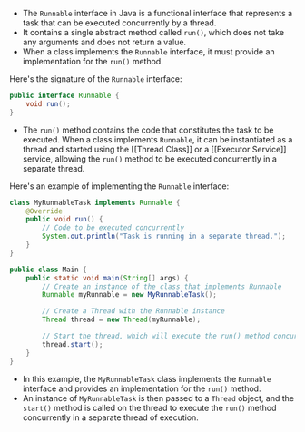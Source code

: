 - The `Runnable` interface in Java is a functional interface that represents a task that can be executed concurrently by a thread. 
- It contains a single abstract method called `run()`, which does not take any arguments and does not return a value. 
- When a class implements the `Runnable` interface, it must provide an implementation for the `run()` method.

Here's the signature of the `Runnable` interface:

```Java
public interface Runnable {
    void run();
}
```

- The `run()` method contains the code that constitutes the task to be executed. When a class implements `Runnable`, it can be instantiated as a thread and started using the [[Thread Class]] or a [[Executor Service]] service, allowing the `run()` method to be executed concurrently in a separate thread.

Here's an example of implementing the `Runnable` interface:

```Java
class MyRunnableTask implements Runnable {
    @Override
    public void run() {
        // Code to be executed concurrently
        System.out.println("Task is running in a separate thread.");
    }
}

public class Main {
    public static void main(String[] args) {
        // Create an instance of the class that implements Runnable
        Runnable myRunnable = new MyRunnableTask();

        // Create a Thread with the Runnable instance
        Thread thread = new Thread(myRunnable);

        // Start the thread, which will execute the run() method concurrently
        thread.start();
    }
}
```

- In this example, the `MyRunnableTask` class implements the `Runnable` interface and provides an implementation for the `run()` method. 
- An instance of `MyRunnableTask` is then passed to a `Thread` object, and the `start()` method is called on the thread to execute the `run()` method concurrently in a separate thread of execution.
